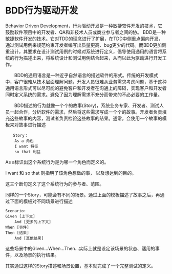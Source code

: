 # BDD行为驱动开发

Behavior Driven Development，行为驱动开发是一种敏捷软件开发的技术，它鼓励软件项目中的开发者、QA和非技术人员或商业参与者之间的协。
BDD是一种敏捷软件开发的技术。它对TDD的理念进行了扩展，在TDD中侧重点偏向开发，通过测试用例来规范约束开发者编写出质量更高、bug更少的代码。而BDD更加侧重设计，其要求在设计测试用例的时候对系统进行定义，倡导使用通用的语言将系统的行为描述出来，将系统设计和测试用例结合起来，从而以此为驱动进行开发工作。

　　BDD的通用语言是一种近乎自然语言的描述软件的形式。传统的开发模式中，客户很难从技术层面理解问题，开发人员很难从业务需求考虑问题，基于这种通用语言形式可以尽可能的避免客户和开发者在沟通上的障碍，实现客户和开发者同时定义系统的需求。避免了因为理解需求不充分而带来的不必必要的工作量。

　　BDD描述的行为就像一个个的故事(Story)，系统业务专家、开发者、测试人员一起合作，分析软件的需求，然后将这些需求写成一个个的故事。开发者负责填充这些故事的内容，测试者负责检验这些故事的结果。通常，会使用一个故事的模板来对故事进行描述

```
　　Story：
    As a 角色
    I want 特征
    so that 利益
```

As a标识出这个系统行为是为哪一个角色而定义的。

I want 和 so that 则指明了该角色想做的事， 以及想达到的目的。

这三个断句定义了这个系统行为的参与者、范围。

同样的一个Story，可能会有不同的场景。通过上面的模板描述了故事之后，再通过下面的模板对不同场景进行描述

```
Scenario:
Given [上下文]
    And [更多的上下文]
When [事件]
Then [结果]
    And [其他结果]
```

这些场景中的Given…When…Then…实际上就是设定该场景的状态、适用的事件，以及场景的执行结果。

其实通过这样的Story描述和场景设置，基本就完成了一个完整测试的定义。